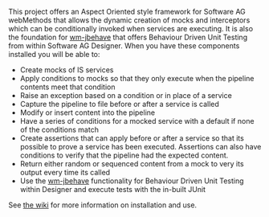This project offers an Aspect Oriented style framework for Software AG webMethods that allows the dynamic creation of mocks and interceptors which can be conditionally invoked when services are executing.   It is also the foundation for [wm-jbehave](https://github.com/wmaop/wm-jbehave/wiki) that offers Behaviour Driven Unit Testing from within Software AG Designer.  When you have these components installed you will be able to:

* Create mocks of IS services
* Apply conditions to mocks so that they only execute when the pipeline contents meet that condition
* Raise an exception based on a condition or in place of a service
* Capture the pipeline to file before or after a service is called
* Modify or insert content into the pipeline
* Have a series of conditions for a mocked service with a default if none of the conditions match
* Create assertions that can apply before or after a service so that its possible to prove a service has been executed.   Assertions can also have conditions to verify that the pipeline had the expected content.
* Return either random or sequenced content from a mock to very its output every time its called
* Use the [wm-jbehave](https://github.com/wmaop/wm-jbehave/wiki) functionality for Behaviour Driven Unit Testing within Designer and execute tests with the in-built JUnit

See [the wiki](https://github.com/wmaop/wm-aop/wiki) for more information on installation and use.
